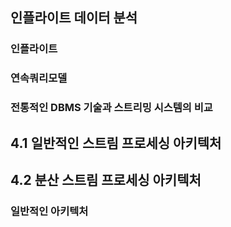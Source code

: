 ## 인플라이트 데이터 분석
### 인플라이트 

### 연속쿼리모델

### 전통적인 DBMS 기술과 스트리밍 시스템의 비교





## 4.1 일반적인 스트림 프로세싱 아키텍처
### 
## 4.2 분산 스트림 프로세싱 아키텍처
### 일반적인 아키텍처



